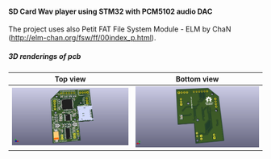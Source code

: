 #### SD Card Wav player using STM32 with PCM5102 audio DAC

The project uses also Petit FAT File System Module - ELM by ChaN (http://elm-chan.org/fsw/ff/00index_p.html).

##### 3D renderings of pcb

Top view | Bottom view
------------ | -------------
![Alt text](3d/renderings/sd_wav_pcm5100_top.png?raw=true "top view") | ![Alt text](3d/renderings/sd_wav_pcm5100_bottom.png?raw=true "bottom view")
